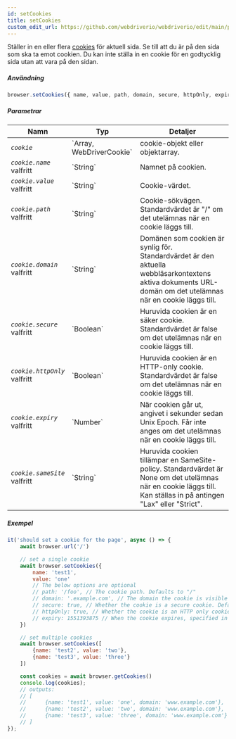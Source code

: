 ```yaml
---
id: setCookies
title: setCookies
custom_edit_url: https://github.com/webdriverio/webdriverio/edit/main/packages/webdriverio/src/commands/browser/setCookies.ts
---
```


Ställer in en eller flera [cookies](https://w3c.github.io/webdriver/#cookies) för aktuell sida. Se till att du är 
på den sida som ska ta emot cookien. Du kan inte ställa in en cookie för en godtycklig sida utan 
att vara på den sidan.

##### Användning

```js
browser.setCookies({ name, value, path, domain, secure, httpOnly, expiry, sameSite })
```

##### Parametrar

<table>
  <thead>
    <tr>
      <th>Namn</th><th>Typ</th><th>Detaljer</th>
    </tr>
  </thead>
  <tbody>
    <tr>
      <td><code><var>cookie</var></code></td>
      <td>`Array<WebDriverCookie>, WebDriverCookie`</td>
      <td>cookie-objekt eller objektarray.</td>
    </tr>
    <tr>
      <td><code><var>cookie.name</var></code><br /><span className="label labelWarning">valfritt</span></td>
      <td>`String`</td>
      <td>Namnet på cookien.</td>
    </tr>
    <tr>
      <td><code><var>cookie.value</var></code><br /><span className="label labelWarning">valfritt</span></td>
      <td>`String`</td>
      <td>Cookie-värdet.</td>
    </tr>
    <tr>
      <td><code><var>cookie.path</var></code><br /><span className="label labelWarning">valfritt</span></td>
      <td>`String`</td>
      <td>Cookie-sökvägen. Standardvärdet är "/" om det utelämnas när en cookie läggs till.</td>
    </tr>
    <tr>
      <td><code><var>cookie.domain</var></code><br /><span className="label labelWarning">valfritt</span></td>
      <td>`String`</td>
      <td>Domänen som cookien är synlig för. Standardvärdet är den aktuella webbläsarkontextens aktiva dokuments URL-domän om det utelämnas när en cookie läggs till.</td>
    </tr>
    <tr>
      <td><code><var>cookie.secure</var></code><br /><span className="label labelWarning">valfritt</span></td>
      <td>`Boolean`</td>
      <td>Huruvida cookien är en säker cookie. Standardvärdet är false om det utelämnas när en cookie läggs till.</td>
    </tr>
    <tr>
      <td><code><var>cookie.httpOnly</var></code><br /><span className="label labelWarning">valfritt</span></td>
      <td>`Boolean`</td>
      <td>Huruvida cookien är en HTTP-only cookie. Standardvärdet är false om det utelämnas när en cookie läggs till.</td>
    </tr>
    <tr>
      <td><code><var>cookie.expiry</var></code><br /><span className="label labelWarning">valfritt</span></td>
      <td>`Number`</td>
      <td>När cookien går ut, angivet i sekunder sedan Unix Epoch. Får inte anges om det utelämnas när en cookie läggs till.</td>
    </tr>
    <tr>
      <td><code><var>cookie.sameSite</var></code><br /><span className="label labelWarning">valfritt</span></td>
      <td>`String`</td>
      <td>Huruvida cookien tillämpar en SameSite-policy. Standardvärdet är None om det utelämnas när en cookie läggs till. Kan ställas in på antingen "Lax" eller "Strict".</td>
    </tr>
  </tbody>
</table>

##### Exempel

```js title="setCookies.js"
it('should set a cookie for the page', async () => {
    await browser.url('/')

    // set a single cookie
    await browser.setCookies({
        name: 'test1',
        value: 'one'
        // The below options are optional
        // path: '/foo', // The cookie path. Defaults to "/"
        // domain: '.example.com', // The domain the cookie is visible to. Defaults to the current browsing context's active document's URL domain
        // secure: true, // Whether the cookie is a secure cookie. Defaults to false
        // httpOnly: true, // Whether the cookie is an HTTP only cookie. Defaults to false
        // expiry: 1551393875 // When the cookie expires, specified in seconds since Unix Epoch
    })

    // set multiple cookies
    await browser.setCookies([
        {name: 'test2', value: 'two'},
        {name: 'test3', value: 'three'}
    ])

    const cookies = await browser.getCookies()
    console.log(cookies);
    // outputs:
    // [
    //      {name: 'test1', value: 'one', domain: 'www.example.com'},
    //      {name: 'test2', value: 'two', domain: 'www.example.com'},
    //      {name: 'test3', value: 'three', domain: 'www.example.com'}
    // ]
});
```